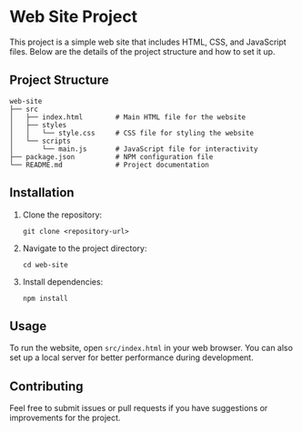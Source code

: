 # Web Site Project

This project is a simple web site that includes HTML, CSS, and JavaScript files. Below are the details of the project structure and how to set it up.

## Project Structure

```
web-site
├── src
│   ├── index.html        # Main HTML file for the website
│   ├── styles
│   │   └── style.css     # CSS file for styling the website
│   └── scripts
│       └── main.js       # JavaScript file for interactivity
├── package.json          # NPM configuration file
└── README.md             # Project documentation
```

## Installation

1. Clone the repository:
   ```
   git clone <repository-url>
   ```

2. Navigate to the project directory:
   ```
   cd web-site
   ```

3. Install dependencies:
   ```
   npm install
   ```

## Usage

To run the website, open `src/index.html` in your web browser. You can also set up a local server for better performance during development.

## Contributing

Feel free to submit issues or pull requests if you have suggestions or improvements for the project.